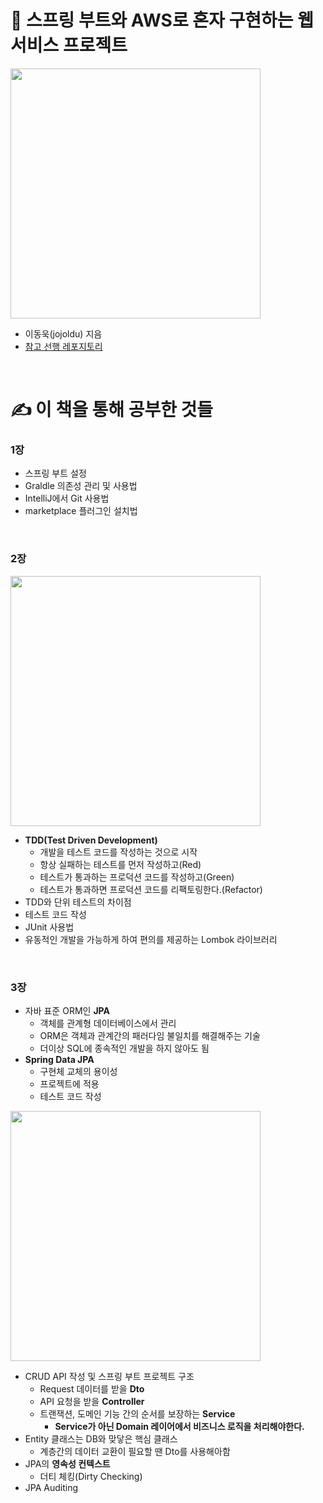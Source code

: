# 📖 스프링 부트와 AWS로 혼자 구현하는 웹서비스 프로젝트
<p>
  <img src="https://user-images.githubusercontent.com/54519245/108794046-68f92700-75c8-11eb-8cd2-24bce9f38834.jpg" width="400">
</p>

* 이동욱(jojoldu) 지음
* [참고 선행 레포지토리](https://github.com/jojoldu/freelec-springboot2-webservice "https://github.com/jojoldu/freelec-springboot2-webservice")

<br>

# ✍️ 이 책을 통해 공부한 것들

### 1장
* 스프링 부트 설정
* Graldle 의존성 관리 및 사용법
* IntelliJ에서 Git 사용법
* marketplace 플러그인 설치법

<br>

### 2장
<p>
  <img src="https://user-images.githubusercontent.com/54519245/108797513-b1b3de80-75ce-11eb-99a1-18ffe64d722c.gif" width="400">
</p>

* __TDD(Test Driven Development)__
  * 개발을 테스트 코드를 작성하는 것으로 시작
  * 항상 실패하는 테스트를 먼저 작성하고(Red)
  * 테스트가 통과하는 프로덕션 코드를 작성하고(Green)
  * 테스트가 통과하면 프로덕션 코드를 리팩토링한다.(Refactor)
* TDD와 단위 테스트의 차이점
* 테스트 코드 작성
* JUnit 사용법
* 유동적인 개발을 가능하게 하여 편의를 제공하는 Lombok 라이브러리

<br>

### 3장
* 자바 표준 ORM인 __JPA__
  * 객체를 관계형 데이터베이스에서 관리
  * ORM은 객체과 관계간의 패러다임 불일치를 해결해주는 기술
  * 더이상 SQL에 종속적인 개발을 하지 않아도 됨
* __Spring Data JPA__
  * 구현체 교체의 용이성 
  * 프로젝트에 적용
  * 테스트 코드 작성

<p>
  <img src="https://user-images.githubusercontent.com/54519245/108799971-30ac1580-75d5-11eb-93fa-310505a6d1c5.png" width="400">
</p>

* CRUD API 작성 및 스프링 부트 프로젝트 구조
  * Request 데이터를 받을 __Dto__
  * API 요청을 받을 __Controller__
  * 트랜잭션, 도메인 기능 간의 순서를 보장하는 __Service__
     * __Service가 아닌 Domain 레이어에서 비즈니스 로직을 처리해야한다.__
* Entity 클래스는 DB와 맞닿은 핵심 클래스
  * 계층간의 데이터 교환이 필요할 땐 Dto를 사용해아함
* JPA의 __영속성 컨텍스트__
  * 더티 체킹(Dirty Checking)
* JPA Auditing
